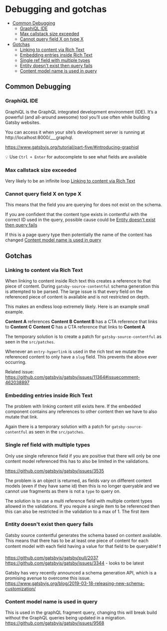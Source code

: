 # Debugging and gotchas

- [Common Debugging](#common-debugging)
  - [GraphiQL IDE](#graphiql-ide)
  - [Max callstack size exceeded](#max-callstack-size-exceeded)
  - [Cannot query field X on type X](#cannot-query-field-x-on-type-x)
- [Gotchas](#gotchas)
  - [Linking to content via Rich Text](#linking-to-content-via-rich-text)
  - [Embedding entries inside Rich Text](#embedding-entries-inside-rich-text)
  - [Single ref field with multiple types](#single-ref-field-with-multiple-types)
  - [Entity doesn't exist then query fails](#entity-doesnt-exist-then-query-fails)
  - [Content model name is used in query](#content-model-name-is-used-in-query)

## Common Debugging

### GraphiQL IDE

GraphiQL is the GraphQL integrated development environment (IDE). It’s a powerful (and all-around awesome) tool you’ll use often while building Gatsby websites.

You can access it when your site’s development server is running at http://localhost:8000/___graphql.

https://www.gatsbyjs.org/tutorial/part-five/#introducing-graphiql

:bulb: Use `Ctrl + Enter` for autocomplete to see what fields are available

### Max callstack size exceeded

Very likely to be an infinite loop [Linking to content via Rich Text](#linking-to-content-via-rich-text)

### Cannot query field X on type X

This means that the field you are querying for does not exist on the schema.

If you are confident that the content type exists in contentful with the correct ID used in the query, possible cause could be [Entity doesn't exist then query fails](#entity-doesnt-exist-then-query-fails)

If this is a page query type then potentially the name of the content has changed [Content model name is used in query](#content-model-name-is-used-in-query)

## Gotchas

### Linking to content via Rich Text

When linking to content inside Rich text this creates a reference to that piece of content. During `gatsby-source-contentful` schema generation this is attempted to be parsed. The large issue is that every field on the referenced piece of content is available and is not restricted on depth.

This makes an endless loop extremely likely. Here is an example small example.

**Content A** references **Content B**
**Content B** has a CTA reference that links to **Content C**
**Content C** has a CTA reference that links to **Content A**

The temporary solution is to create a patch for `gatsby-source-contentful` as seen in the `src/patches`.

Whenever an `entry-hyperlink` is used in the rich text we mutate the referenced content to only have a `slug` field. This prevents the above ever occurring.

Related issue: https://github.com/gatsbyjs/gatsby/issues/11364#issuecomment-462038897

### Embedding entries inside Rich Text

The problem with linking content still exists here. If the embedded component contains any references to other content then we have to also mutate that link.

Again there is a temporary solution with a patch for `gatsby-source-contentful` as seen in the `src/patches`.

### Single ref field with multiple types

Only use single reference field if you are positive that there will only be one content model referenced this has to also be limited in the validations.

https://github.com/gatsbyjs/gatsby/issues/3535

The problem is an object is returned, as fields vary on different content models (even if they have same id) then this is no longer queryable and we cannot use fragments as there is not a `type` to query on.

The solution is to use a multi reference field with multiple content types allowed in the validations. If you require a single item to be referenced then this can also be restricted in the validation to a max of 1. The first item

### Entity doesn't exist then query fails

Gatsby source contentful generates the schema based on content available. This means that there has to be at least one piece of content for each content model with each field having a value for that field to be queryable! :exclamation:

https://github.com/gatsbyjs/gatsby/pull/2037
https://github.com/gatsbyjs/gatsby/issues/3344 - looks to be latest

Gatsby has very recently announced a schema generation API, which is a promising avenue to overcome this issue.
https://www.gatsbyjs.org/blog/2019-03-18-releasing-new-schema-customization/

### Content model name is used in query

This is used in the graphQL fragment query, changing this will break build without the GraphQL queries being updated in a migration. https://github.com/gatsbyjs/gatsby/issues/9568
